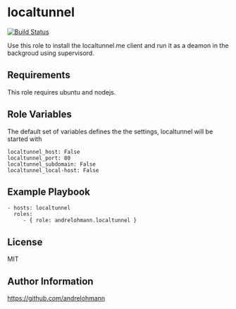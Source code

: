 localtunnel
===========

[![Build Status](https://travis-ci.org/andrelohmann/ansible-role-localtunnel.svg?branch=master)](https://travis-ci.org/andrelohmann/ansible-role-localtunnel)

Use this role to install the localtunnel.me client and run it as a deamon in the backgroud using supervisord.

Requirements
------------

This role requires ubuntu and nodejs.

Role Variables
--------------

The default set of variables defines the the settings, localtunnel will be started with

    localtunnel_host: False
    localtunnel_port: 80
    localtunnel_subdomain: False
    localtunnel_local-host: False

Example Playbook
----------------

    - hosts: localtunnel
      roles:
         - { role: andrelohmann.localtunnel }

License
-------

MIT

Author Information
------------------

https://github.com/andrelohmann
